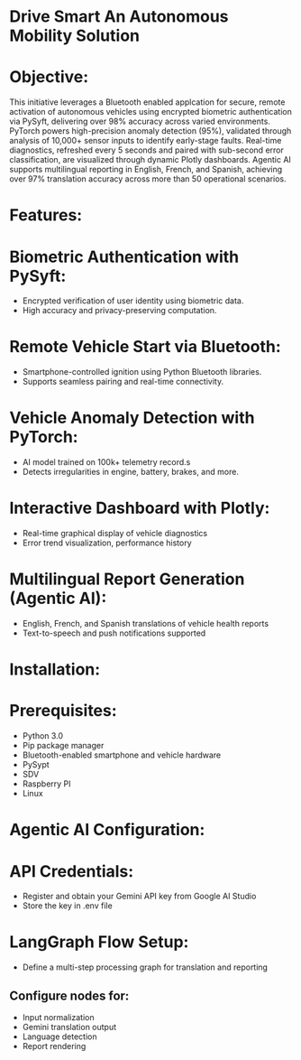 # Drive Smart An Autonomous Mobility Solution

#  Objective:

This initiative leverages a Bluetooth enabled applcation for secure, remote activation of autonomous vehicles using encrypted biometric authentication via PySyft, delivering over 98% accuracy across varied environments. PyTorch powers high-precision anomaly detection (95%), validated through analysis of 10,000+ sensor inputs to identify early-stage faults. Real-time diagnostics, refreshed every 5 seconds and paired with sub-second error classification, are visualized through dynamic Plotly dashboards. Agentic AI supports multilingual reporting in English, French, and Spanish, achieving over 97% translation accuracy across more than 50 operational scenarios.

# Features:

# Biometric Authentication with PySyft:

- Encrypted verification of user identity using biometric data.
- High accuracy and privacy-preserving computation.

# Remote Vehicle Start via Bluetooth:
  
- Smartphone-controlled ignition using Python Bluetooth libraries.
- Supports seamless pairing and real-time connectivity.

 # Vehicle Anomaly Detection with PyTorch:
  
- AI model trained on 100k+ telemetry record.s
- Detects irregularities in engine, battery, brakes, and more.
  
# Interactive Dashboard with Plotly:
- Real-time graphical display of vehicle diagnostics
- Error trend visualization, performance history

 # Multilingual Report Generation (Agentic AI):
- English, French, and Spanish translations of vehicle health reports
- Text-to-speech and push notifications supported

# Installation:

# Prerequisites:

- Python 3.0
- Pip package manager
- Bluetooth-enabled smartphone and vehicle hardware
- PySypt
- SDV
- Raspberry PI
- Linux

# Agentic AI Configuration:

# API Credentials:

- Register and obtain your Gemini API key from Google AI Studio
- Store the key in .env file

# LangGraph Flow Setup:

- Define a multi-step processing graph for translation and reporting

## Configure nodes for:
- Input normalization
- Gemini translation output
- Language detection
- Report rendering






